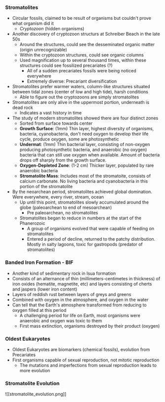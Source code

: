 ### Stromatolites
 - Circular fossils, claimed to be result of organisms but couldn't prove what organism did it
	 - *Cryptozoon* (hidden organisms)
 - Another discovery of cryptozoon structurs at Schreiber Beach in the late 50s
	 - Around the structures, could see the desseminated organic matter (origin unrecognizable)
	 - Within the cryptozoon structures, could see organic columns
	 - Used magnification up to several thousand times, within these structures could see fossilized precariates (?)
		 - All of a sudden precariates fossils were being noticed everywhere
		 - Extremely diverse: Precariant diversification
 - Stromatolites prefer warmer waters, column-like structures situated between tidal zones (center of low and high tide), harsh conditions
	 - Able to figure out the cryptozoons are simply stromatolites
 - Stromatolites are only alive in the uppermost portion, underneath is dead rock
	 - Indicates a vast history in time
 - The study of modern stromatolites showed there are four distinct zones
	 - Sorted from surface towards center
	 - **Growth Surface**: (1mm) Thin layer, highest diversity of organisms, bacteria, cyanobacteria, don't need oxygen to develop their life cycle, produce oxygen, some are photosynthetic
	 - **Undermat**: (1mm) Thin bacterial layer, consisting of non-oxygen producing photosynthetic bacteria, and anaerobic (no oxygen) bacteria that can still use oxygen when available. Amount of bacteria drops off sharply from the growth surface.
	 - **Oxygen-Depleted Zone**: (1-2 cm) Thicker layer, populated by rare anaerobic bacteria
	 - **Stromatolite Mass**: Includes most of the stromatoite, consists of calcium carbonate. No living bacteria and cyanobacteria in this portion of the stromatolite
 - By the neoarchean period, stromatolites achieved global domination. Were everywhere, every river, stream, ocean
	 - Up until this point, stromatolites slowly accumulated around the globe (paleoarchean to end of mesoarchean)
		 - Pre paleoarchean, no stromatolites
	 - Stromatolites began to reduce in numbers at the start of the Phanerozoic
		 - A group of organisms evolved that were capable of feeding on stromatolites
		 - Entered a period of decline, returned to the patchy distribution. Mostly in salty lagoons, toxic for gastropods (predator of stromatolites)

### Banded Iron Formation - BIF
 - Another kind of sedimentary rock in Isua formation
 - Consists of an alternance of thin (millimeters-centimetes in thickness) of iron oxides (hematite, magnetite, etc) and layers consisting of cherts and jaspers (lower iron content)
 - Layers of reddish rust between layers of greys and greens
 - Combined with oxygen in the atmosphere, and oxygen in the water
 - Can tell that the Earth's atmosphere transformed from reducing to oxygen filled at this period
	 - A challenging period for life on Earth, most organisms were anaerobic and oxygen was toxic to them
	 - First mass extinction, organisms destroyed by their product (oxygen)

### Oldest Eukaryotes
 - Oldest Eukaryotes are biomarkers (chemical fossils), evolution from Precariates
 - First organisms capable of sexual reproduction, not mitotic reproduction
	 - The mutations and imperfections from sexual reproduction leads to more evolution

### Stromatolite Evolution
![[stromatolite_evolution.png]]